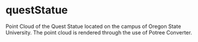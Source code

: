 # questStatue
Point Cloud of the Quest Statue located on the campus of Oregon State University. The point cloud is rendered through the use of Potree Converter.
